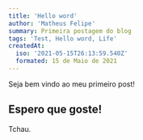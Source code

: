 ```yaml
---
title: 'Hello word'
author: 'Matheus Felipe'
summary: Primeira postagem do blog
tags: 'Test, Hello word, Life'
createdAt:
  iso: '2021-05-15T26:13:59.540Z'
  formated: 15 de Maio de 2021
---
```


Seja bem vindo ao meu primeiro post!

## Espero que goste!

Tchau.
